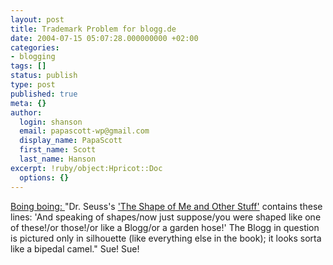 ```yaml
---
layout: post
title: Trademark Problem for blogg.de
date: 2004-07-15 05:07:28.000000000 +02:00
categories:
- blogging
tags: []
status: publish
type: post
published: true
meta: {}
author:
  login: shanson
  email: papascott-wp@gmail.com
  display_name: PapaScott
  first_name: Scott
  last_name: Hanson
excerpt: !ruby/object:Hpricot::Doc
  options: {}
---
```

<p><a href="http://www.boingboing.net/2004/07/14/before_weblogs_blog_.html" title="Boing Boing: Before weblogs, 'blog' was a kind of cocktail at sf cons">Boing boing: </a> "Dr. Seuss's <a href="http://www.amazon.com/exec/obidos/tg/detail/-/0679886311">'The Shape of Me and Other Stuff'</a> contains these lines: 'And speaking of shapes/now just suppose/you were shaped like one of these!/or those!/or like a Blogg/or a garden hose!' The Blogg in question is pictured only in silhouette (like everything else in the book); it looks sorta like a bipedal camel." Sue! Sue!</p>

